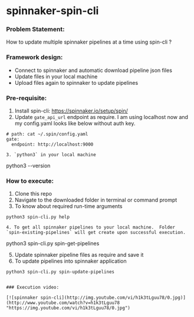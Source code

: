 # spinnaker-spin-cli

### Problem Statement:
How to update multiple spinnaker pipelines at a time using spin-cli ?

### Framework design:
 - Connect to spinnaker and automatic download pipeline json files
 - Update files in your local machine
 - Upload files again to spinnaker to update pipelines


### Pre-requisite:

1. Install spin-cli: https://spinnaker.io/setup/spin/
2. Update `gate_api_url` endpoint as require. I am using localhost now and my config.yaml looks like below without auth key.
```
# path: cat ~/.spin/config.yaml
gate:
  endpoint: http://localhost:9000

3. `python3` in your local machine
```
python3 --version


### How to execute:
1. Clone this repo
2. Navigate to the downloaded folder in terminal or command prompt
3. To know about required run-time arguments
```
python3 spin-cli.py help

4. To get all spinnaker pipelines to your local machine.  Folder `spin-existing-pipelines` will get create upon successful execution.
```
python3 spin-cli.py spin-get-pipelines

5. Update spinnaker pipeline files as require and save it
6. To update pipelines into spinnaker application
```
python3 spin-cli.py spin-update-pipelines


### Execution video:

[![spinnaker spin-cli](http://img.youtube.com/vi/h1k3tLguu78/0.jpg)](http://www.youtube.com/watch?v=h1k3tLguu78 "https://img.youtube.com/vi/h1k3tLguu78/0.jpg")
